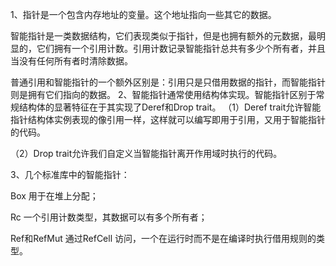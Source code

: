 1、指针是一个包含内存地址的变量。这个地址指向一些其它的数据。 

​    智能指针是一类数据结构，它们表现类似于指针，但是也拥有额外的元数据，最明显的，它们拥有一个引用计数。引用计数记录智能指针总共有多少个所有者，并且当没有任何所有者时清除数据。    

   普通引用和智能指针的一个额外区别是：引用只是只借用数据的指针，而智能指针则是拥有它们指向的数据。  2、智能指针通常使用结构体实现。智能指针区别于常规结构体的显著特征在于其实现了Deref和Drop trait。 （1）Deref trait允许智能指针结构体实例表现的像引用一样，这样就可以编写即用于引用，又用于智能指针的代码。

 （2）Drop trait允许我们自定义当智能指针离开作用域时执行的代码。  

3、几个标准库中的智能指针：

 Box<T>  用于在堆上分配； 

Rc<T> 一个引用计数类型，其数据可以有多个所有者； 

Ref和RefMut 通过RefCell 访问，一个在运行时而不是在编译时执行借用规则的类型。

